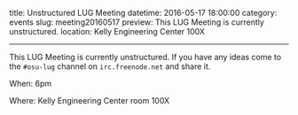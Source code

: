 title: Unstructured LUG Meeting
datetime: 2016-05-17 18:00:00
category: events
slug: meeting20160517
preview: This LUG Meeting is currently unstructured.
location: Kelly Engineering Center 100X

---

This LUG Meeting is currently unstructured. If you have any ideas come to the
`#osu-lug` channel on `irc.freenode.net` and share it.

When: 6pm

Where: Kelly Engineering Center room 100X
